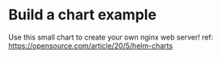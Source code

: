 # Build a chart example

Use this small chart to create your own nginx web server!
ref: https://opensource.com/article/20/5/helm-charts
